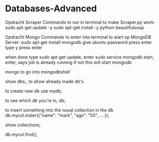 # Databases-Advanced
Opdracht Scraper
Commands to run in terminal to make Scraper.py work:
sudo apt-get update -y
sudo apt-get install -y python-beautifulsoup



Opdracht Mongo
Commands to enter into terminal to start up MongoDB Server:
sudo apt-get install mongodb
give ubuntu password
press enter
type y
press enter

when done type
sudo apt-get update, enter
sudo service mongodb start, enter, says job is already running if not this will start mongodb

mongo to go into mongodbshell

show dbs;, to show already made db's

to create new db
use mydb; 

to see which db you're in, db;

to insert something into the nosql collection in the db
db.mycol.inster({"name": "mark", "age": "50", ....});

show collections;

db.mycol.find();
